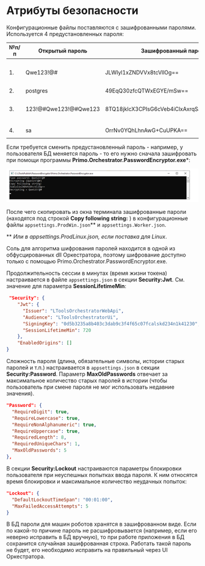 # Атрибуты безопасности

Конфигурационные файлы поставляются с зашифрованными паролями. Используется 4 предустановленных пароля:

| №п/п | Открытый пароль | Зашифрованный пароль | Назначение |
| --- | --- | --- | --- |
| 1. | Qwe123!@# | JLWIyl1xZNDVVx8tcVllOg== | ActiveDirectory, SslCert, RabbitMQ, ApiKey |
| 2. | postgres | 49EqQ30zfcQTWxEGYE/mSw== | БД PostgreSQL |
| 3. | 123!@#Qwe123!@#Qwe123 | 8TQ18jklcX3CPIsG6cVeb4iClxAxrqSabembVRUnvXQ= | Email, с которого происходит рассылка |
| 4. | sa | OrrNv0YQhLhnAwG+CuUPKA== | БД MS SQL SERVER |

Если требуется сменить предустановленный пароль - например, у пользователя БД меняется пароль - то его нужно сначала зашифровать при помощи 
программы **Primo.Orchestrator.PasswordEncryptor.exe**\*:

![](../../orchestrator-new/resources/deploy/password-encryptor.PNG)

После чего скопировать из окна терминала зашифрованные пароли (находятся под строкой **Copy following string:** ) в конфигурационные 
файлы `appsettings.ProdWin.json`\*\* и `appsettings.Worker.json`.

\*\* *Или в appsettings.ProdLinux.json, если поставка для Linux*.

Соль для алгоритма шифрования паролей находится в одной из обфусцированных dll Оркестратора, поэтому шифрование доступно только с 
помощью Primo.Orchestrator.PasswordEncryptor.exe.

Продолжительность сессии в минутах (время жизни токена) настраивается в файле `appsettings.json` в секции **Security:Jwt**. См. значение для 
параметра **SessionLifetimeMin**:

```json
 "Security": {
    "Jwt": {
      "Issuer": "LToolsOrchestratorWebApi",
      "Audience": "LToolsOrchestratorUi",
      "SigningKey": "0d5b3235a8b403c3dab9c3f4f65c07fcalskd234n1k41230",
      "SessionLifetimeMin": 720
    },
    "EnabledOrigins": []
}
```
Сложность пароля (длина, обязательные символы, истории старых паролей и т.п.) настраивается в `appsettings.json` в секции **Security:Password**. 
Параметр **MaxOldPasswords** отвечает за максимальное количество старых паролей в истории (чтобы пользователь при смене пароля не мог использовать недавние значения).

```json
"Password": {
  "RequireDigit": true,
  "RequireLowercase": true,
  "RequireNonAlphanumeric": true,
  "RequireUppercase": true,
  "RequiredLength": 8,
  "RequiredUniqueChars": 1,
  "MaxOldPasswords": 5
},
```
В секции **Security:Lockout** настраиваются параметры блокировки пользователя при неуспешных попытках ввода пароля. 
К ним относятся время блокировки и максимальное количество неудачных попыток:

```json
"Lockout": {
  "DefaultLockoutTimeSpan": "00:01:00",
  "MaxFailedAccessAttempts": 5
}
```
В БД пароли для машин роботов хранятся в зашифрованном виде. Если по какой-то причине пароль не расшифровывается (например, если его неверно исправить в БД вручную), 
то при работе приложения в БД сохранится случайная зашифрованная строка. Работать такой пароль не будет, его необходимо исправить на правильный через UI Оркестратора.